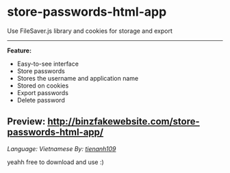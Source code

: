 # store-passwords-html-app
Use FileSaver.js library and cookies for storage and export

----------

**Feature:**
- Easy-to-see interface
- Store passwords
- Stores the username and application name
- Stored on cookies
- Export passwords
- Delete password


Preview: http://binzfakewebsite.com/store-passwords-html-app/
-----------

*Language: Vietnamese*
*By: [tienanh109](https://youtube.com/@tienanh_90)*


yeahh free to download and use :)
